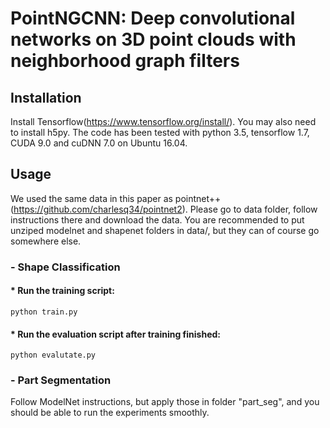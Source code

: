 # PointNGCNN: Deep convolutional networks on 3D point clouds with neighborhood graph filters
## Installation
Install Tensorflow(https://www.tensorflow.org/install/). You may also need to install h5py. The code has been tested with python 3.5, tensorflow 1.7, CUDA 9.0 and cuDNN 7.0 on Ubuntu 16.04.
## Usage
We used the same data in this paper as pointnet++(https://github.com/charlesq34/pointnet2). Please go to data folder, follow instructions there and download the data. You are recommended to put unziped modelnet and shapenet folders in data/, but they can of course go somewhere else.
### - Shape Classification
#### * Run the training script:
``` python train.py ```
#### * Run the evaluation script after training finished:
``` python evalutate.py ```
### - Part Segmentation
Follow ModelNet instructions, but apply those in folder "part_seg", and you should be able to run the experiments smoothly.


